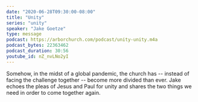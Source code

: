 ```yaml
---
date: "2020-06-28T09:30:00-08:00"
title: "Unity"
series: "unity"
speaker: "Jake Goetze"
type: message
podcast: https://arborchurch.com/podcast/unity-unity.m4a
podcast_bytes: 22363462
podcast_duration: 30:56
youtube_id: nZ_nvLNo2yI
---
```


Somehow, in the midst of a global pandemic, the church has -- instead of facing the challenge together -- become more
divided than ever. Jake echoes the pleas of Jesus and Paul for unity and shares the two things we need in order to come
together again.
